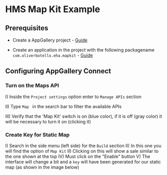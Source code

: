 
# HMS Map Kit Example




## Prerequisites

- Create a AppGallery project - [Guide](https://developer.huawei.com/consumer/en/doc/distribution/app/agc-help-createproject-0000001100334664)

- Create an application in the project with the following packagename `com.oliverbotello.eha.mapkit` - [Guide](https://developer.huawei.com/consumer/en/doc/distribution/app/agc-help-createapp-0000001146718717#section1112105771619)

## Configuring AppGallery Connect
### Turn on the Maps API
I) Inside the `Project settings` option enter to `Manage APIs` section

II) Type `Map ` in the search bar to filter the available APIs

III) Verify that the 'Map Kit' switch is on (blue color), if it is off (gray color) it will be necessary to turn it on (clicking it)

### Create Key for Static Map
I) Search in the side menu (left side) for the `Build` section
II) In this one you will find the option of `Map Kit`
II) Clicking on this will show a sale similar to the one shown at the top
IV) Must click on the "Enable" button
V) The interface will change a bit and a `key` will have been generated for our static map (as shown in the image below)